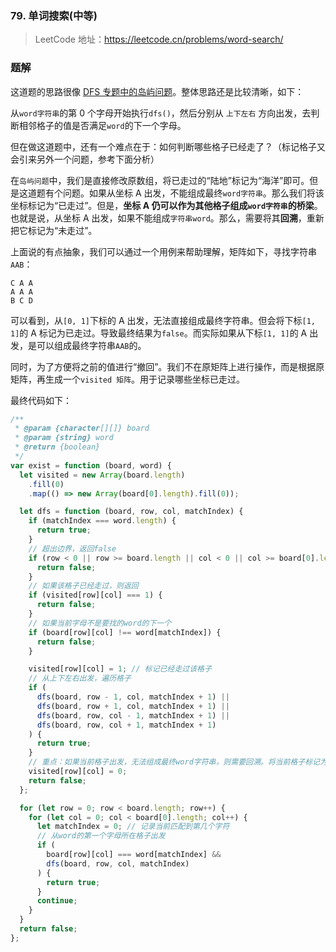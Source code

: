 ### 79. 单词搜索(中等)

> LeetCode 地址：https://leetcode.cn/problems/word-search/

### 题解

这道题的思路很像 [DFS 专题中的岛屿问题](https://github.com/kerwin-ly/Blog/blob/main/algorithm/dfs/dfs%E6%B7%B1%E5%BA%A6%E4%BC%98%E5%85%88%E6%90%9C%E7%B4%A2.md)。整体思路还是比较清晰，如下：

从`word字符串`的第 0 个字母开始执行`dfs()`，然后分别从 `上下左右` 方向出发，去判断相邻格子的值是否满足`word`的下一个字母。

但在做这道题中，还有一个难点在于：如何判断哪些格子已经走了？（标记格子又会引来另外一个问题，参考下面分析）

在`岛屿问题`中，我们是直接修改原数组，将已走过的“陆地”标记为“海洋”即可。但是这道题有个问题。如果从坐标 A 出发，不能组成最终`word字符串`。那么我们将该坐标标记为“已走过”。但是，**坐标 A 仍可以作为其他格子组成`word字符串`的桥梁**。也就是说，从坐标 A 出发，如果不能组成`字符串word`。那么，需要将其**回溯**，重新把它标记为“未走过”。

上面说的有点抽象，我们可以通过一个用例来帮助理解，矩阵如下，寻找字符串`AAB`：

```
C A A
A A A
B C D
```

可以看到，从`[0, 1]`下标的 A 出发，无法直接组成最终字符串。但会将下标`[1, 1]`的 A 标记为已走过。导致最终结果为`false`。而实际如果从下标`[1, 1]`的 A 出发，是可以组成最终字符串`AAB`的。

同时，为了方便将之前的值进行“撤回”。我们不在原矩阵上进行操作，而是根据原矩阵，再生成一个`visited 矩阵`。用于记录哪些坐标已走过。

最终代码如下：

```js
/**
 * @param {character[][]} board
 * @param {string} word
 * @return {boolean}
 */
var exist = function (board, word) {
  let visited = new Array(board.length)
    .fill(0)
    .map(() => new Array(board[0].length).fill(0));

  let dfs = function (board, row, col, matchIndex) {
    if (matchIndex === word.length) {
      return true;
    }
    // 超出边界，返回false
    if (row < 0 || row >= board.length || col < 0 || col >= board[0].length) {
      return false;
    }
    // 如果该格子已经走过，则返回
    if (visited[row][col] === 1) {
      return false;
    }
    // 如果当前字母不是要找的word的下一个
    if (board[row][col] !== word[matchIndex]) {
      return false;
    }

    visited[row][col] = 1; // 标记已经走过该格子
    // 从上下左右出发，遍历格子
    if (
      dfs(board, row - 1, col, matchIndex + 1) ||
      dfs(board, row + 1, col, matchIndex + 1) ||
      dfs(board, row, col - 1, matchIndex + 1) ||
      dfs(board, row, col + 1, matchIndex + 1)
    ) {
      return true;
    }
    // 重点：如果当前格子出发，无法组成最终word字符串，则需要回溯。将当前格子标记为“未走过”
    visited[row][col] = 0;
    return false;
  };

  for (let row = 0; row < board.length; row++) {
    for (let col = 0; col < board[0].length; col++) {
      let matchIndex = 0; // 记录当前匹配到第几个字符
      // 从word的第一个字母所在格子出发
      if (
        board[row][col] === word[matchIndex] &&
        dfs(board, row, col, matchIndex)
      ) {
        return true;
      }
      continue;
    }
  }
  return false;
};
```
